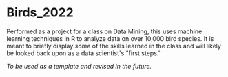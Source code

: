 # Birds_2022
Performed as a project for a class on Data Mining, this uses machine learning techniques in R to analyze data on over 10,000 bird species.  It is meant to briefly display *some* of the skills learned in the class and will likely be looked back upon as a data scientist's "first steps."

*To be used as a template and revised in the future.*
